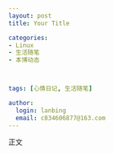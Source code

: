 ```yaml
---
layout: post
title: Your Title

categories:
- Linux
- 生活随笔
- 本博动态



tags: [心情日记, 生活随笔]

author:
  login: lanbing
  email: c834606877@163.com
---
```




正文
